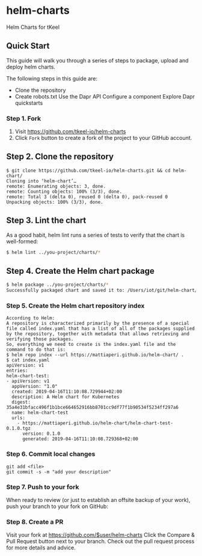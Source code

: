 # helm-charts

Helm Charts for tKeel

## Quick Start

This guide will walk you through a series of steps to package, upload and deploy helm charts. 

The following steps in this guide are:

 - Clone the repository
 - Create robots.txt
Use the Dapr API
Configure a component
Explore Dapr quickstarts


### Step 1. Fork

1. Visit https://github.com/tkeel-io/helm-charts
2. Click `Fork` button to create a fork of the project to your GitHub account.

## Step 2. Clone the repository
```
$ git clone https://github.com/tkeel-io/helm-charts.git && cd helm-chart/
Cloning into ‘helm-chart’…
remote: Enumerating objects: 3, done.
remote: Counting objects: 100% (3/3), done.
remote: Total 3 (delta 0), reused 0 (delta 0), pack-reused 0
Unpacking objects: 100% (3/3), done.
```

## Step 3. Lint the chart

As a good habit, helm lint runs a series of tests to verify that
the chart is well-formed:

```bash
$ helm lint ../you-project/charts/*
```

## Step 4. Create the Helm chart package

```bash
$ helm package ../you-project/charts/*
Successfully packaged chart and saved it to: /Users/iot/git/helm-chart/helm-chart-test-0.1.0.tgz
```

### Step 5. Create the Helm chart repository index

```
According to Helm:
A repository is characterized primarily by the presence of a special file called index.yaml that has a list of all of the packages supplied by the repository, together with metadata that allows retrieving and verifying those packages.
So, everything we need to create is the index.yaml file and the command to do that is:
$ helm repo index --url https://mattiaperi.github.io/helm-chart/ .
$ cat index.yaml
apiVersion: v1
entries:
helm-chart-test:
- apiVersion: v1
  appVersion: "1.0"
  created: 2019-04-16T11:10:08.729944+02:00
  description: A Helm chart for Kubernetes
  digest: 35a4e31bfacc496f1b1bce664652916bb8701cc9df77f1b90534f5234ff297a6
  name: helm-chart-test
  urls:
    - https://mattiaperi.github.io/helm-chart/helm-chart-test-0.1.0.tgz
      version: 0.1.0
      generated: 2019-04-16T11:10:08.729368+02:00
```

### Step 6. Commit local changes

```
git add <file>
git commit -s -m "add your description"
```

### Step 7. Push to your fork

When ready to review (or just to establish an offsite backup of your work), push your branch to your fork on GitHub:

### Step 8. Create a PR

Visit your fork at https://github.com/$user/helm-charts
Click the Compare & Pull Request button next to your branch.
Check out the pull request process for more details and advice.

